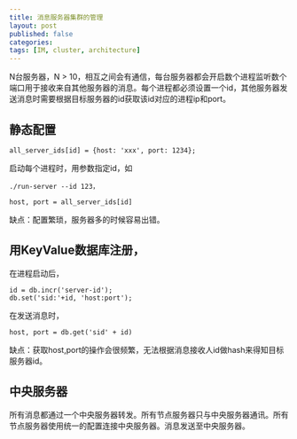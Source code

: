 ```yaml
---
title: 消息服务器集群的管理
layout: post
published: false
categories:
tags: [IM, cluster, architecture]
---
```


N台服务器，N > 10，相互之间会有通信，每台服务器都会开启数个进程监听数个端口用于接收来自其他服务器的消息。每个进程都必须设置一个id，其他服务器发送消息时需要根据目标服务器的id获取该id对应的进程ip和port。

## 静态配置

```
all_server_ids[id] = {host: 'xxx', port: 1234};
```
启动每个进程时，用参数指定id，如
```
./run-server --id 123，
```

```
host, port = all_server_ids[id]
```
缺点：配置繁琐，服务器多的时候容易出错。

## 用KeyValue数据库注册，

在进程启动后，
```
id = db.incr('server-id');
db.set('sid:'+id, 'host:port');
```

在发送消息时，
```
host, port = db.get('sid' + id)
```
缺点：获取host,port的操作会很频繁，无法根据消息接收人id做hash来得知目标服务器id。

## 中央服务器
所有消息都通过一个中央服务器转发。所有节点服务器只与中央服务器通讯。所有节点服务器使用统一的配置连接中央服务器。消息发送至中央服务器。

